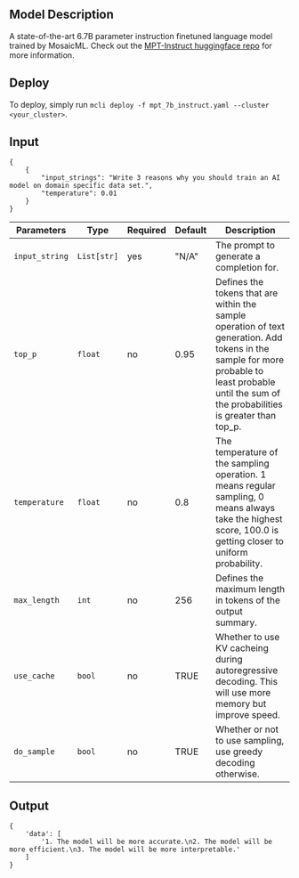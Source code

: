 ## Model Description

A state-of-the-art 6.7B parameter instruction finetuned language model trained by MosaicML. Check out the [MPT-Instruct huggingface repo](https://huggingface.co/spaces/mosaicml/mpt-7b-instruct) for more information.

## Deploy

To deploy, simply run `mcli deploy -f mpt_7b_instruct.yaml --cluster <your_cluster>`.

## Input

```
{
    {
        "input_strings": "Write 3 reasons why you should train an AI model on domain specific data set.",
        "temperature": 0.01
    }
}
```

| Parameters     | Type        | Required | Default | Description                                                                                                                                                                                        |
| -------------- | ----------- | -------- | ------- | -------------------------------------------------------------------------------------------------------------------------------------------------------------------------------------------------- |
| `input_string` | `List[str]` | yes      | "N/A"   | The prompt to generate a completion for.                                                                                                                                                           |
| `top_p`        | `float`     | no       | 0.95    | Defines the tokens that are within the sample operation of text generation. Add tokens in the sample for more probable to least probable until the sum of the probabilities is greater than top_p. |
| `temperature`  | `float`     | no       | 0.8     | The temperature of the sampling operation. 1 means regular sampling, 0 means always take the highest score, 100.0 is getting closer to uniform probability.                                        |
| `max_length`   | `int`       | no       | 256     | Defines the maximum length in tokens of the output summary.                                                                                                                                        |
| `use_cache`    | `bool`      | no       | TRUE    | Whether to use KV cacheing during autoregressive decoding. This will use more memory but improve speed.                                                                                            |
| `do_sample`    | `bool`      | no       | TRUE    | Whether or not to use sampling, use greedy decoding otherwise.                                                                                                                                     |

## Output

```
{
    'data': [
        '1. The model will be more accurate.\n2. The model will be more efficient.\n3. The model will be more interpretable.'
    ]
}
```
